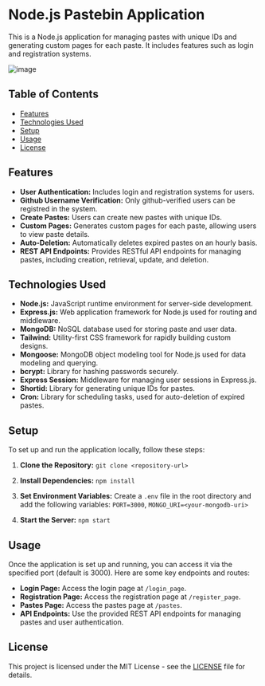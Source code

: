 # Node.js Pastebin Application

This is a Node.js application for managing pastes with unique IDs and generating custom pages for each paste. It includes features such as login and registration systems.

![image](https://github.com/silvermete0r/pastebin_app_nodejs/assets/108217670/1fc933e6-5cda-4455-af74-06b613da41c9)


## Table of Contents

- [Features](#features)
- [Technologies Used](#technologies-used)
- [Setup](#setup)
- [Usage](#usage)
- [License](#license)

## Features

- **User Authentication:** Includes login and registration systems for users.
- **Github Username Verification:** Only github-verified users can be registred in the system.
- **Create Pastes:** Users can create new pastes with unique IDs.
- **Custom Pages:** Generates custom pages for each paste, allowing users to view paste details.
- **Auto-Deletion:** Automatically deletes expired pastes on an hourly basis.
- **REST API Endpoints:** Provides RESTful API endpoints for managing pastes, including creation, retrieval, update, and deletion.

## Technologies Used

- **Node.js:** JavaScript runtime environment for server-side development.
- **Express.js:** Web application framework for Node.js used for routing and middleware.
- **MongoDB:** NoSQL database used for storing paste and user data.
- **Tailwind:** Utility-first CSS framework for rapidly building custom designs.
- **Mongoose:** MongoDB object modeling tool for Node.js used for data modeling and querying.
- **bcrypt:** Library for hashing passwords securely.
- **Express Session:** Middleware for managing user sessions in Express.js.
- **Shortid:** Library for generating unique IDs for pastes.
- **Cron:** Library for scheduling tasks, used for auto-deletion of expired pastes.

## Setup

To set up and run the application locally, follow these steps:

1. **Clone the Repository:** `git clone <repository-url>`
2. **Install Dependencies:** `npm install`
3. **Set Environment Variables:** Create a `.env` file in the root directory and add the following variables: `PORT=3000`, `MONGO_URI=<your-mongodb-uri>`

4. **Start the Server:** `npm start`

## Usage

Once the application is set up and running, you can access it via the specified port (default is 3000). Here are some key endpoints and routes:

- **Login Page:** Access the login page at `/login_page`.
- **Registration Page:** Access the registration page at `/register_page`.
- **Pastes Page:** Access the pastes page at `/pastes`.
- **API Endpoints:** Use the provided REST API endpoints for managing pastes and user authentication.

## License

This project is licensed under the MIT License - see the [LICENSE](LICENSE) file for details.
